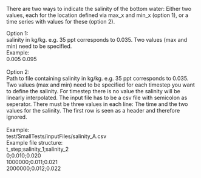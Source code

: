 

There are two ways to indicate the salinity of the bottom water: Either two values, each for the location defined via max_x and min_x (option 1), or a time series with values for these (option 2).

Option 1:<br>
salinity in kg/kg. e.g. 35 ppt corresponds to 0.035. Two values (max and min) need to be specified.<br>
Example:<br>
<salinity> 0.005 0.095 </salinity><br>
<br>
Option 2:<br>
Path to file containing salinity in kg/kg. e.g. 35 ppt corresponds to 0.035. Two values (max and min) need to be specified for each timestep you want to define the salinity. For timestep there is no value the salinity will be linearly interpolated.
The input file has to be a csv file with semicolon as seperator. There must be three values in each line: The time and the two values for the salinity. The first row is seen as a header and therefore ignored.<br>
<br>
Example:<br>
<salinity> test/SmallTests/inputFiles/salinity_A.csv </salinity><br>
Example file structure:<br>
t_step;salinity_1;salinity_2<br>
0;0.010;0.020<br>
1000000;0.011;0.021<br>
2000000;0.012;0.022<br>
